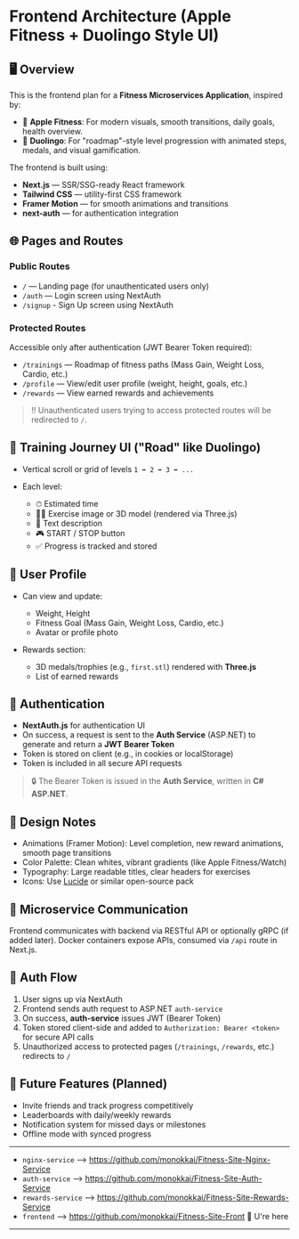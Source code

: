 # Frontend Architecture (Apple Fitness + Duolingo Style UI)

## 🖥️ Overview

This is the frontend plan for a **Fitness Microservices Application**, inspired by:

- 🎯 **Apple Fitness**: For modern visuals, smooth transitions, daily goals, health overview.
- 🧠 **Duolingo**: For "roadmap"-style level progression with animated steps, medals, and visual gamification.

The frontend is built using:

- **Next.js** — SSR/SSG-ready React framework
- **Tailwind CSS** — utility-first CSS framework
- **Framer Motion** — for smooth animations and transitions
- **next-auth** — for authentication integration

## 🌐 Pages and Routes

### Public Routes

- `/` — Landing page (for unauthenticated users only)
- `/auth` — Login screen using NextAuth
- `/signup` - Sign Up screen using NextAuth

### Protected Routes

Accessible only after authentication (JWT Bearer Token required):

- `/trainings` — Roadmap of fitness paths (Mass Gain, Weight Loss, Cardio, etc.)
- `/profile` — View/edit user profile (weight, height, goals, etc.)
- `/rewards` — View earned rewards and achievements

> !! Unauthenticated users trying to access protected routes will be redirected to `/`.

## 🧭 Training Journey UI ("Road" like Duolingo)

- Vertical scroll or grid of levels `1 ➡️ 2 ➡️ 3 ➡️ ...`
- Each level:

  - ⏱ Estimated time
  - 🏋️‍♂️ Exercise image or 3D model (rendered via Three.js)
  - 📃 Text description
  - 🎮 START / STOP button
  - ✅ Progress is tracked and stored

## 👤 User Profile

- Can view and update:

  - Weight, Height
  - Fitness Goal (Mass Gain, Weight Loss, Cardio, etc.)
  - Avatar or profile photo

- Rewards section:

  - 3D medals/trophies (e.g., `first.stl`) rendered with **Three.js**
  - List of earned rewards

## 🧩 Authentication

- **NextAuth.js** for authentication UI
- On success, a request is sent to the **Auth Service** (ASP.NET) to generate and return a **JWT Bearer Token**
- Token is stored on client (e.g., in cookies or localStorage)
- Token is included in all secure API requests

> 🔒 The Bearer Token is issued in the **Auth Service**, written in **C# ASP.NET**.

## 🧠 Design Notes

- Animations (Framer Motion): Level completion, new reward animations, smooth page transitions
- Color Palette: Clean whites, vibrant gradients (like Apple Fitness/Watch)
- Typography: Large readable titles, clear headers for exercises
- Icons: Use [Lucide](https://lucide.dev) or similar open-source pack

## 🐳 Microservice Communication

Frontend communicates with backend via RESTful API or optionally gRPC (if added later). Docker containers expose APIs, consumed via `/api` route in Next.js.

## 🔐 Auth Flow 

1. User signs up via NextAuth
2. Frontend sends auth request to ASP.NET `auth-service`
3. On success, **auth-service** issues JWT (Bearer Token)
4. Token stored client-side and added to `Authorization: Bearer <token>` for secure API calls
5. Unauthorized access to protected pages (`/trainings`, `/rewards`, etc.) redirects to `/`

## 🧪 Future Features (Planned)

- Invite friends and track progress competitively
- Leaderboards with daily/weekly rewards
- Notification system for missed days or milestones
- Offline mode with synced progress


---
- `nginx-service` --> https://github.com/monokkai/Fitness-Site-Nginx-Service
- `auth-service` --> https://github.com/monokkai/Fitness-Site-Auth-Service
- `rewards-service` --> https://github.com/monokkai/Fitness-Site-Rewards-Service
- `frontend` --> https://github.com/monokkai/Fitness-Site-Front 📍 U're here
---
